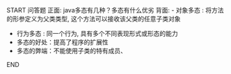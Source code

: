 START
问答题
正面: java多态有几种？多态有什么优劣
背面: - 对象多态 : 将方法的形参定义为父类类型, 这个方法可以接收该父类的任意子类对象 
- 行为多态 : 同一个行为, 具有多个不同表现形式或形态的能力
- 多态的好处：提高了程序的扩展性
- 多态的弊端：不能使用子类的特有成员、
<!--ID: 1709705519091-->
END